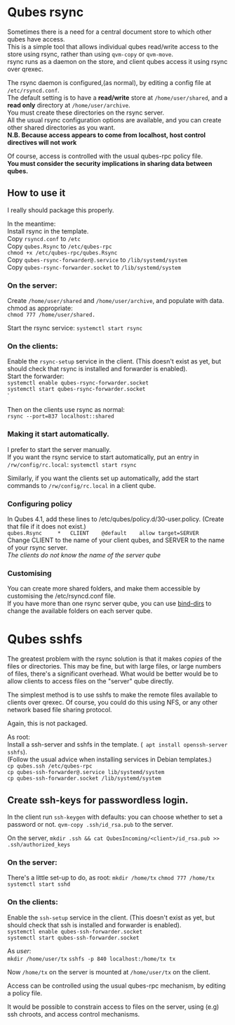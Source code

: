 # Qubes rsync

Sometimes there is a need for a central document store to which other qubes have access.  
This is a simple tool that allows individual qubes read/write access to the store using rsync, rather than using `qvm-copy` or `qvm-move`.  
rsync runs as a daemon on the store, and client qubes access it using rsync over qrexec.

The rsync daemon is configured,(as normal), by editing a config file at `/etc/rsyncd.conf`.  
The default setting is to have a **read/write** store at `/home/user/shared`, and a **read only** directory at `/home/user/archive`.  
You must create these directories on the rsync server.  
All the usual rsync configuration options are available, and you can create other shared directories as you want.  
**N.B. Because access appears to come from localhost, host control directives will not work**

Of course, access is controlled with the usual qubes-rpc policy file.  
**You must consider the security implications in sharing data between qubes.**

## How to use it

I really should package this properly.

In the meantime:  
Install rsync in the template.  
Copy `rsyncd.conf` to `/etc`  
Copy `qubes.Rsync` to `/etc/qubes-rpc`  
`chmod +x /etc/qubes-rpc/qubes.Rsync`  
Copy `qubes-rsync-forwarder@.service` to `/lib/systemd/system`  
Copy `qubes-rsync-forwarder.socket` to `/lib/systemd/system`

### On the server:  
Create `/home/user/shared` and `/home/user/archive`, and populate with data.  
chmod as appropriate:  
`chmod 777 /home/user/shared.`  

Start the rsync service:
`systemctl start rsync`


### On the clients:  
Enable the `rsync-setup` service in the client. (This doesn't exist as yet, but should check that rsync is installed and forwarder is enabled).  
Start the forwarder:  
`systemctl enable qubes-rsync-forwarder.socket`  
`systemctl start qubes-rsync-forwarder.socket`  
`

Then on the clients use rsync as normal:  
`rsync --port=837 localhost::shared`  

### Making it start automatically.  
I prefer to start the server manually.  
If you want the rsync service to start automatically, put an entry in `/rw/config/rc.local`:
`systemctl start rsync`

Similarly, if you want the clients set up automatically, add the start commands to `/rw/config/rc.local` in a client qube.

### Configuring policy
In Qubes 4.1, add these lines to /etc/qubes/policy.d/30-user.policy. (Create that file if it does not exist.)  
`qubes.Rsync     *   CLIENT    @default    allow target=SERVER`  
Change CLIENT to the name of your client qubes, and SERVER to the name of your rsync server.  
*The clients do not know the name of the server qube*

### Customising
You can create more shared folders, and make them accessible by customising the /etc/rsyncd.conf file.  
If you have more than one rsync server qube, you can use [bind-dirs](https://www.qubes-os.org/doc/bind-dirs/) to change the available folders on each server qube.

# Qubes sshfs

The greatest problem with the rsync solution is that it makes *copies* of the files or directories.
This may be fine, but with large files, or large numbers of files, there's a significant overhead.
What would be better would be to allow clients to access files on the "server" qube directly.

The simplest method is to use sshfs to make the remote files available to clients over qrexec.
Of course, you could do this using NFS, or any other network based file sharing protocol.

Again, this is not packaged.

As root:  
Install a ssh-server and sshfs in the template. (` apt install openssh-server sshfs`).  
(Follow the usual advice when installing services in Debian templates.)  
`cp qubes.ssh /etc/qubes-rpc`  
`cp qubes-ssh-forwarder@.service lib/systemd/system`  
`cp qubes-ssh-forwarder.socket /lib/systemd/system`

## Create ssh-keys for passwordless login.

In the client run `ssh-keygen` with defaults: you can choose whether to set a password or not.
`qvm-copy .ssh/id_rsa.pub` to the server.

On the server, `mkdir .ssh && cat QubesIncoming/<client>/id_rsa.pub >> .ssh/authorized_keys`

### On the server: 
There's a little set-up to do, as root:
`mkdir /home/tx`
`chmod 777 /home/tx`
`systemctl start sshd`

### On the clients:  
Enable the `ssh-setup` service in the client. (This doesn't exist as yet, but should check that ssh is installed and forwarder is enabled).  
`systemctl enable qubes-ssh-forwarder.socket`  
`systemctl start qubes-ssh-forwarder.socket`  

As *user*:  
`mkdir /home/user/tx`
`sshfs -p 840 localhost:/home/tx tx`

Now `/home/tx` on the server is mounted at `/home/user/tx` on the client.

Access can be controlled using the usual qubes-rpc mechanism, by editing a policy file.

It would be possible to constrain access to files on the server, using (e.g) ssh chroots, and access control mechanisms.
